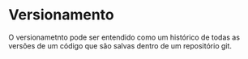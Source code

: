 # Versionamento

O versionametnto pode ser entendido como um histórico de todas as versões de um código que são salvas dentro de um repositório git.

